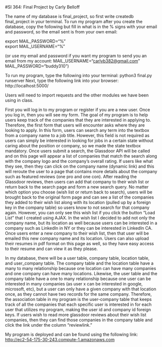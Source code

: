 #SI 364: Final Project by Carly Belloff

The name of my database is final_project, so first write createdb final_project in your terminal. 
To run my program after you create the database, copy the following but fill in what is in the % signs with your email and password, so the email sent is from your own email:

export MAIL_PASSWORD=“%”  
export MAIL_USERNAME=“%”

(or use my email and password if you want my program to send you an email from my account: MAIL_USERNAME=“carlyb382@gmail.com” MAIL_PASSWORD=“buddy310”)

To run my program, type the following into your terminal: python3 final.py runserver
Next, type the following link into your browser: http://localhost:5000/

Users will need to import requests and the other modules we have been using in class. 

First you will log in to my program or register if you are a new user. Once you log in, then you will see my form. The goal of my program is to help users keep track of the companies that they are interested in applying to. Therefore, the first form that users will encounter asks where they are looking to apply. In this form, users can search any term into the textbox from a company name to a job title. However, this field is not required as users can simply be interested in looking for jobs in a certain state without caring about the position or company, so we made the state textbox mandatory. Once users submit a search, the Glassdoor API will be called and on this page will appear a list of companies that match the search along with the company logo and the company’s overall rating. If users like what they see, then they can click on the company name (dynamic link) and this will reroute the user to a page that contains more details about the company such as featured reviews (one pro and one con). After reading the Glassdoor reviews, then users can add that company to their wish list or return back to the search page and form a new search query. No matter which option you choose (wish list or return back to search), users will be brought back to the original form page and can see a list of the companies they added to their wish list along with its location (pulled up by a foreign key in the company table) so users know to not search for that company again. However, you can only see this wish list if you click the button “Load List” that I created using AJAX.  In the wish list I decided to add not only the company name, but its location as well because users can be interested in a company such as LinkedIn in NY or they can be interested in LinkedIn CA. Once users enter a new company to their wish list, then that user will be emailed this new company name and its location. Users can also upload their resumes in pdf format on this page as well, so they have easy access to their resume and can view it as they please. 

In my database, there will be a user table, company table, location table, and user_company table. The company table and the location table have a many to many relationship because one location can have many companies and one company can have many locations. Likewise, the user table and the company table have a one to many relationship because one user can be interested in many companies (as user x can be interested in google, microsoft, etc), but a user can only have a given company with that location once, as they cannot have two records for the same company. Therefore, the association table in my program is the user-company table that keeps track of all the companies that each specific user is interested in for each user that utilizes my program, making the user id and company id foreign keys. If users wish to read more glassdoor reviews about their wish list companies, then they can find those companies in the company table and click the link under the column “reviewlink.”

My program is deployed and can be found using the following link: http://ec2-54-175-30-243.compute-1.amazonaws.com
